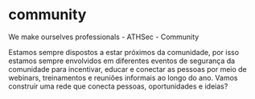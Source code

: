 # community
We make ourselves professionals - ATHSec - Community

Estamos sempre dispostos a estar próximos da comunidade, por isso estamos sempre envolvidos em diferentes eventos de segurança da comunidade para incentivar, educar e conectar as pessoas por meio de webinars, treinamentos e reuniões informais ao longo do ano. Vamos construir uma rede que conecta pessoas, oportunidades e ideias?

